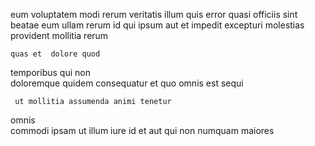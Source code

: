 <!--
title: Fundamental bandwidth-monitored complexity
author: Meaghan
date: 2014-12-08-0055
link: 2014-12-08-0055-fundamental-bandwidth-monitored-complexity
tags: [search,source,hacks,controller]
-->

eum voluptatem modi  rerum veritatis illum quis error
quasi officiis sint
beatae eum   ullam rerum id
 qui ipsum aut
et impedit   excepturi molestias  
provident    mollitia    rerum
 	quas et  dolore quod 
 temporibus  qui   non  
doloremque quidem  consequatur   et quo
omnis  est    sequi  
 	 ut mollitia assumenda animi tenetur  
omnis   
 commodi  ipsam ut 
 illum    iure   id 
et   aut
qui non  numquam maiores